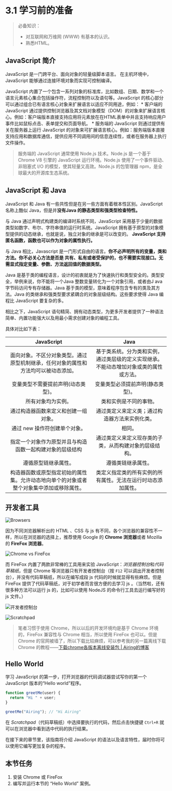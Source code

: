 # 3.1 学习前的准备

> 必备知识：
> * 对互联网和万维网 (WWW) 有基本的认识。
> * 熟悉HTML。

## JavaScript 简介

JavaScript 是一门跨平台、面向对象的轻量级脚本语言。 在主机环境中， JavaScript 能够通过连接环境对象而实现可控制编译。

JavaScript 内置了一个包含一系列对象的标准库，比如数组、日期、数学和一个语言元素核心集合包括操作符，流程控制符以及语句等。JavaScript 的核心部分可以通过组合已有语言核心对象来扩展语言以适应不同用途，例如：
	* 客户端的 JavaScript 通过提供控制浏览器及其文档对象模型（DOM）的对象来扩展语言核心。例如：客户端版本直接支持应用将元素放在在HTML表单中并且支持响应用户事件比如鼠标点击、表单提交和页面导航。
	* 服务端的 JavaScript 则通过提供有关在服务器上运行 JavaScript 的对象来可扩展语言核心。例如：服务端版本直接支持应用和数据库通信，提供应用不同调用间的信息连续性，或者在服务器上执行文件操作。

> 服务端的 JavaScript 通常使用 Node.js 技术。Node.js 是一个基于 Chrome V8 引擎的 JavaScript 运行环境。Node.js 使用了一个事件驱动、非阻塞式 I/O 的模型，使其轻量又高效。Node.js 的包管理器 npm，是全球最大的开源库生态系统。

## JavaScript 和 Java

JavaScript 和 Java 有一些共性但是在另一些方面有着根本性区别。JavaScript 名称上酷似 Java，但是并**没有Java 的静态类型和强类型检查特性。**

与 Java 通过声明式构建类的编译时系统不同，JavaScript 采用基于少量的数据类型如数字、布尔、字符串值的运行时系统。JavaScript 拥有基于原型的对象模型提供的动态继承，也就是说，独立对象的继承是可以改变的。 **JavaScript 支持匿名函数，函数也可以作为对象的属性执行。**

与 Java 相比，Javascript 是一门形式自由的语言。**你不必声明所有的变量，类和方法。你不必关心方法是否是 共有、私有或者受保护的，也不需要实现接口。无需显式指定变量、参数、方法返回值的数据类型。**

Java 是基于类的编程语言，设计的初衷就是为了快速执行和类型安全的。类型安全，举例来说，你不能将一个Java 整数变量转化为一个对象引用，或者由J ava 字节码访问专有存储器。Java 基于类的模型，意味着程序包含专有的类及其方法。Java 的类继承和强类型要求紧耦合的对象层级结构。这些要求使得 Java 编程比 JavaScript 要复杂的多。

相比之下，JavaScript 语句精简、拥有动态类型，为更多开发者提供了一种语法简单、内置功能强大以及用最小需求创建对象的编程工具。

具体对比如下表：

|JavaScript|Java|
|:--:|:--:|
|面向对象。不区分对象类型。通过原型机制继承，任何对象的属性和方法均可以被动态添加。|基于类系统。分为类和实例，通过类层级的定义实现继承。不能动态增加对象或类的属性或方法。|
|变量类型不需要提前声明(动态类型)。|变量类型必须提前声明(静态类型)。|
|所有对象均为实例。|类和实例是不同的事物。|
|通过构造器函数来定义和创建一组对象。|通过类定义来定义类；通过构造器方法来实例化类。|
|通过 new 操作符创建单个对象。|相同。|
|指定一个对象作为原型并且与构造函数一起构建对象的层级结构|通过类定义来定义现存类的子类，从而构建对象的层级结构。|
|遵循原型链继承属性。|遵循类链继承属性。|
|构造器函数或原型指定初始的属性集。允许动态地向单个的对象或者整个对象集中添加或移除属性。|类定义指定类的所有实例的所有属性。无法在运行时动态添加属性。|

## 开发者工具

![Browsers](http://qiniu.ursb.me/image/2016071102.png)

因为不同浏览器解析出的 HTML 、CSS 与 js 有不同，各个浏览器的兼容性不一样，所以在浏览器的选择上，推荐使用 Google 的 **Chrome 浏览器**或者 Mozilla 的 **FireFox 浏览器**。

![Chrome vs FireFox](http://qiniu.ursb.me/image/2016071101.jpg-h600.jpg)

而 FireFox 内置了两款非常棒的工具用来实验 JavaScript：*浏览器控制台*和*代码草稿纸*，但是 Chrome 等浏览器只有开发者控制台（按 `F12` 可以调出开发者控制台），并没有代码草稿纸，所以在编写成段 js 代码的时候就显得有些麻烦。但是 FireFox 提供了代码草稿纸，对于初学者而言很方便的去学习 js 。（当然啦，还有很多种方法可以运行 js 的，比如可以使用 NodeJS 的命令行工具去运行编写好的 js 文件。）

![开发者控制台](http://qiniu.ursb.me/image/2016071103.png-800.jpg)

![Scratchpad](http://qiniu.ursb.me/image/2016071104.png)


> 笔者习惯于使用 Chrome，所以以后的开发环境均是基于 Chrome 环境的，FireFox 兼容性与 Chrome 相当，所以使用 FireFox 也可以。但是 Chrome 的官网被墙了，所以下载比较麻烦，可以参考我的另一篇离线下载 Chrome 的教程——[下载chrome各版本离线安装包 | Airing的博客](http://ursb.me/2015/09/11/%E4%B8%8B%E8%BD%BDchrome%E5%90%84%E7%89%88%E6%9C%AC%E7%A6%BB%E7%BA%BF%E5%AE%89%E8%A3%85%E5%8C%85/)

## Hello World

学习 JavaScript 的第一步，打开浏览器的代码调试器尝试写你的第一个 JavaScript 版本的“Hello world”程序。

```JavaScript
function greetMe(user) {
  return "Hi " + user;
}

greetMe("Airing"); // "Hi Airing"
```

在 *Scratchpad*（代码草稿纸）中选择要执行的代码，然后点击快捷键 `Ctrl+R` 就可以在浏览器中看到选中代码的执行结果。

在接下来的章节里，该指南将介绍 JavaScript 的语法以及语言特性，届时你将可以使用它编写更加复杂的程序。

## 本节任务
1. 安装 Chrome 或 FireFox
2. 编写并运行本节的 “Hello World” 案例。